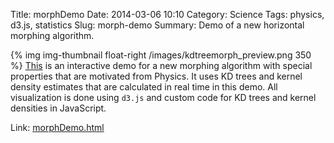 Title: morphDemo
Date: 2014-03-06 10:10
Category: Science
Tags: physics, d3.js, statistics
Slug: morph-demo
Summary: Demo of a new horizontal morphing algorithm.

{% img img-thumbnail float-right /images/kdtreemorph_preview.png 350 %}
[This](/files/morphDemo.html) is an interactive demo for a new morphing algorithm with special properties that are motivated from Physics. It uses KD trees and kernel density estimates that are calculated in real time in this demo. All visualization is done using `d3.js` and custom code for KD trees and kernel densities in JavaScript.

Link: [morphDemo.html](/files/morphDemo.html)

